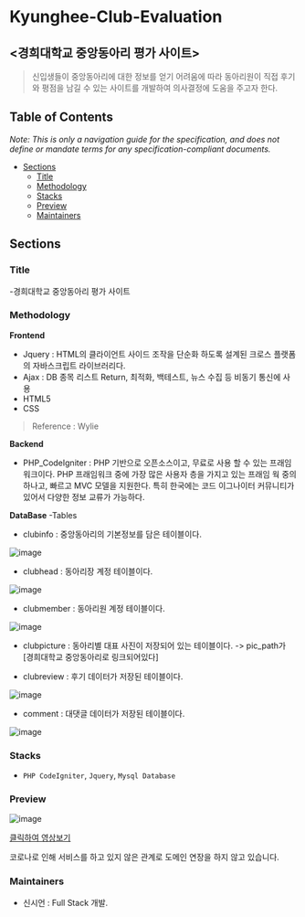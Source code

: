 # Kyunghee-Club-Evaluation
## <경희대학교 중앙동아리 평가 사이트>

> 신입생들이 중앙동아리에 대한 정보를 얻기 어려움에 따라 동아리원이 직접 후기와 평점을 남길 수 있는 사이트를 개발하여 의사결정에 도움을 주고자 한다.

## Table of Contents
_Note: This is only a navigation guide for the specification, and does not define or mandate terms for any specification-compliant documents._

- [Sections](#sections)
  - [Title](#title)
  - [Methodology](#methodology)
  - [Stacks](#stacks)
  - [Preview](#preview)
  - [Maintainers](#maintainers)

## Sections

### Title
-경희대학교 중앙동아리 평가 사이트

### Methodology

**Frontend**
- Jquery : HTML의 클라이언트 사이드 조작을 단순화 하도록 설계된 크로스 플랫폼의 자바스크립트 라이브러리다.
- Ajax :  DB 종목 리스트 Return, 최적화, 백테스트, 뉴스 수집 등 비동기 통신에 사용
- HTML5
- CSS
> Reference : Wylie

**Backend**
- PHP_CodeIgniter : PHP 기반으로 오픈소스이고, 무료로 사용 할 수 있는 프래임워크이다. PHP 프래임워크 중에 가장 많은 사용자 층을 가지고 있는 프래임 웍 중의 하나고, 빠르고 MVC 모델을 지원한다. 특히 한국에는 코드 이그나이터 커뮤니티가 있어서 다양한 정보 교류가 가능하다. 

**DataBase**
-Tables
  * clubinfo : 중앙동아리의 기본정보를 담은 테이블이다. 
  
  ![image](https://user-images.githubusercontent.com/56333934/119215699-5bd9ce80-bb0a-11eb-974f-66b9e5b2ce95.png)
  
  * clubhead : 동아리장 계정 테이블이다.
  
  ![image](https://user-images.githubusercontent.com/56333934/119215711-7c098d80-bb0a-11eb-89ef-5bfdb94282d2.png)
  
  * clubmember : 동아리원 계정 테이블이다.
  
  ![image](https://user-images.githubusercontent.com/56333934/119215727-8d529a00-bb0a-11eb-8106-38b06d155511.png)
  
  * clubpicture : 동아리별 대표 사진이 저장되어 있는 테이블이다. -> pic_path가 [경희대학교 중앙동아리로 링크되어있다]
  
  * clubreview : 후기 데이터가 저장된 테이블이다. 
  
  ![image](https://user-images.githubusercontent.com/56333934/119216795-bc6c0a00-bb10-11eb-9c54-9d977e14d009.png)
  
  * comment : 대댓글 데이터가 저장된 테이블이다.
  
   ![image](https://user-images.githubusercontent.com/56333934/119216815-defe2300-bb10-11eb-8ac0-7b9a05048db3.png)


### Stacks
- `PHP CodeIgniter`, `Jquery`, `Mysql Database`

### Preview
![image](https://user-images.githubusercontent.com/56333934/119217060-a2cbc200-bb12-11eb-8335-ea252bf90013.png)

[클릭하여 영상보기](https://youtu.be/HC85-VIkuB8)

코로나로 인해 서비스를 하고 있지 않은 관계로 도메인 연장을 하지 않고 있습니다. 

### Maintainers
- 신시언 : Full Stack 개발. 
